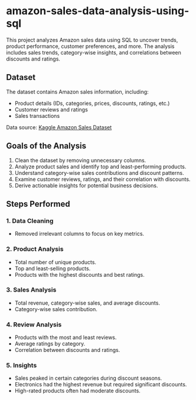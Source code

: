 # amazon-sales-data-analysis-using-sql
This project analyzes Amazon sales data using SQL to uncover trends, product performance, customer preferences, and more. The analysis includes sales trends, category-wise insights, and correlations between discounts and ratings.
## Dataset
The dataset contains Amazon sales information, including:
- Product details (IDs, categories, prices, discounts, ratings, etc.)
- Customer reviews and ratings
- Sales transactions

Data source: [Kaggle Amazon Sales Dataset](https://www.kaggle.com/datasets/karkavelrajaj/amazon-sales-dataset)
## Goals of the Analysis
1. Clean the dataset by removing unnecessary columns.
2. Analyze product sales and identify top and least-performing products.
3. Understand category-wise sales contributions and discount patterns.
4. Examine customer reviews, ratings, and their correlation with discounts.
5. Derive actionable insights for potential business decisions.
## Steps Performed
### 1. Data Cleaning
- Removed irrelevant columns to focus on key metrics.

### 2. Product Analysis
- Total number of unique products.
- Top and least-selling products.
- Products with the highest discounts and best ratings.

### 3. Sales Analysis
- Total revenue, category-wise sales, and average discounts.
- Category-wise sales contribution.

### 4. Review Analysis
- Products with the most and least reviews.
- Average ratings by category.
- Correlation between discounts and ratings.

### 5. Insights
- Sales peaked in certain categories during discount seasons.
- Electronics had the highest revenue but required significant discounts.
- High-rated products often had moderate discounts.